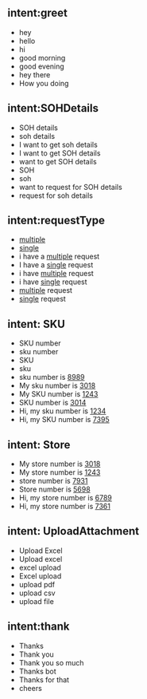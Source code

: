 ## intent:greet
- hey
- hello
- hi
- good morning
- good evening
- hey there
- How you doing

## intent:SOHDetails
- SOH details
- soh details
- I want to get soh details
- I want to get SOH details
- want to get SOH details
- SOH
- soh
- want to request for SOH details
- request for soh details

## intent:requestType
- [multiple](requestType)
- [single](requestType)
- i have a [multiple](requestType) request
- I have a [single](requestType) request
- i have [multiple](requestType) request
- i have [single](requestType) request
- [multiple](requestType) request
- [single](requestType) request

## intent: SKU
- SKU number
- sku number
- SKU
- sku
- sku number is [8989](SKU_No)
- My sku number is [3018](SKU_No)
- My SKU number is [1243](SKU_No)
- SKU number is [3014](SKU_No)
- Hi, my sku number is [1234](SKU_No)
- Hi, my SKU number is [7395](SKU_No)

## intent: Store
- My store number is [3018](store_No)
- My store number is [1243](store_No)
- store number is [7931](store_No)
- Store number is [5698](store_No)
- Hi, my store number is [6789](store_No)
- Hi, my store number is [7361](store_No)

## intent: UploadAttachment
- Upload Excel
- Upload excel
- excel upload
- Excel upload
- upload pdf
- upload csv
- upload file

<!-- ## intent:legacyPO
- legacy po
- legacy PO
- legacyPo
- legacyPO
- legacy_po
- legacy_PO
- hi, i want to know my legacy po
- Hi, I want to know my legacy po
- Hi, How can I order an item?
- sure, legacyPO number is [42341](legacyPO_No)
- legacyPO is [52342](legacyPO_No)
- [81249](legacyPO_No)
- [14354](legacyPO_No)
- [54861](legacyPO_No)
- [98257](legacyPO_No)
- my legacyPO number is [19923](legacyPO_No) -->

<!-- ## intent:legacyPO_Number
- sure, legacyPO number is [42341](legacyPO_No)
- legacyPO is [52342](legacyPO_No)
- [81249](legacyPO_No)
- [14354](legacyPO_No)
- [54861](legacyPO_No)
- [98257](legacyPO_No)
- my legacyPO number is [19923](legacyPO_No) -->

## intent:thank
- Thanks
- Thank you
- Thank you so much
- Thanks bot
- Thanks for that
- cheers

<!-- ## intent:affirm
- yes
- indeed
- of course
- that sounds good
- correct


## intent:goodbye
- bye
- goodbye
- see you around
- see you later -->

<!-- ## intent:ticketStatus
- what is the status of my ticket?
- want to know my ticket status
- Any idea about my ticket status?
- ticket status
- status ticket
- ticket status update
- ticket update
- any update regarding my ticket?
- update me regarding my ticket?
- can you please tell me about my ticket status? -->



<!-- ## intent:deny
- no
- never
- I don't think so
- don't like that
- no way
- not really

## intent:mood_great
- perfect
- very good
- great
- amazing
- wonderful
- I am feeling very good
- I am great
- I'm good

## intent:mood_unhappy
- sad
- very sad
- unhappy
- bad
- very bad
- awful
- terrible
- not very good
- extremely sad
- so sad

## intent:bot_challenge
- are you a bot?
- are you a human?
- am I talking to a bot?
- am I talking to a human?

 -->
